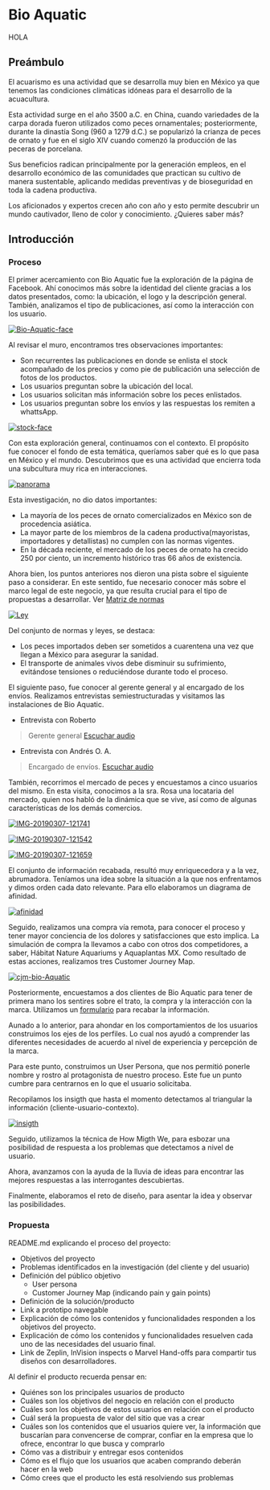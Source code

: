 # Bio Aquatic
HOLA

## Preámbulo

El acuarismo es una actividad que se desarrolla muy bien en México ya que tenemos las condiciones climáticas idóneas para el desarrollo de la acuacultura.

Esta actividad surge en el año 3500 a.C. en China, cuando variedades de la carpa dorada fueron utilizados como peces ornamentales; posteriormente, durante la dinastía Song (960 a 1279 d.C.) se popularizó la crianza de peces de ornato y fue en el siglo XIV cuando comenzó la producción de las peceras de porcelana.

Sus beneficios radican principalmente por la generación empleos, en el desarrollo económico de las comunidades que practican su cultivo de manera sustentable, aplicando medidas preventivas y de bioseguridad en toda la cadena productiva.

Los aficionados y expertos crecen año con año y esto permite descubrir un mundo cautivador, lleno de color y conocimiento. ¿Quieres saber más?


## Introducción

### Proceso

El primer acercamiento con Bio Aquatic fue la exploración de la página de Facebook. Ahí conocimos más sobre la identidad del cliente gracias a los datos presentados, como: la ubicación, el logo y la descripción general. También, analizamos el tipo de publicaciones, así como la interacción con los usuario. 

<a href="https://ibb.co/9vX04fn"><img src="https://i.ibb.co/FWv1Yf6/Bio-Aquatic-face.png" alt="Bio-Aquatic-face" border="0"></a>

Al revisar el muro, encontramos tres observaciones importantes:

* Son recurrentes las publicaciones en donde se enlista el stock acompañado de los precios y como pie de publicación una selección de   fotos de los productos.
* Los usuarios preguntan sobre la ubicación del local.
* Los usuarios solicitan más información sobre los peces enlistados.
* Los usuarios preguntan sobre los envíos y las respuestas los remiten a whattsApp.

<a href="https://imgbb.com/"><img src="https://i.ibb.co/sHK08pj/stock-face.png" alt="stock-face" border="0"></a>

Con esta exploración general, continuamos con el contexto. El propósito fue conocer el fondo de esta temática, queríamos saber qué es lo que pasa en México y el mundo. Descubrimos que es una actividad que encierra toda una subcultura muy rica en interacciones. 

<a href="https://ibb.co/JzT10m5"><img src="https://i.ibb.co/brV0qQz/panorama.png" alt="panorama" border="0"></a>

Esta investigación, no dio datos importantes:
* La mayoría de los peces de ornato comercializados en México son de procedencia asiática.
* La mayor parte de los miembros de la cadena productiva(mayoristas, importadores y detallistas) no cumplen con las normas vigentes.
* En la década reciente, el mercado de los peces de ornato ha crecido 250 por ciento, un incremento histórico tras 66 años de existencia.

Ahora bien, los puntos anteriores nos dieron una pista sobre el siguiente paso a considerar. En este sentido, fue necesario conocer más sobre el marco legal de este negocio, ya que resulta crucial para el tipo de propuestas a desarrollar. Ver [Matriz de normas](https://docs.google.com/spreadsheets/d/1az6L1i8isXl_CecmOG_clhXDyuAs4e8hONcJgamYUJU/edit?usp=sharing)

<a href="https://imgbb.com/"><img src="https://i.ibb.co/6WW0NQs/Ley.png" alt="Ley" border="0"></a>

Del conjunto de normas y leyes, se destaca:
* Los peces importados deben ser sometidos a cuarentena una vez que llegan a México para asegurar la sanidad.
* El transporte de animales vivos debe disminuir su sufrimiento, evitándose tensiones o reduciéndose durante todo el proceso.

El siguiente paso, fue conocer al gerente general y al encargado de los envíos. Realizamos entrevistas semiestructuradas y visitamos las instalaciones de Bio Aquatic. 

* Entrevista con Roberto
>Gerente general
[Escuchar audio](https://drive.google.com/open?id=1MjVV26EF2fqfPzuMChBcS_H32q38OMTZ)

* Entrevista con Andrés O. A.
>Encargado de envíos.
[Escuchar audio](https://drive.google.com/open?id=1hKz1oWPDWo25VJ_n_Swney4rgqL-S_Uk)

También, recorrimos el mercado de peces y encuestamos a cinco usuarios del mismo. En esta visita, conocimos a la sra. Rosa una locataria del mercado, quien nos habló de la dinámica que se vive, así como de algunas características de los demás comercios.

<a href="https://ibb.co/t3jkHmD"><img src="https://i.ibb.co/fQ6BX1H/IMG-20190307-121741.jpg" alt="IMG-20190307-121741" border="0"></a>

<a href="https://ibb.co/sVxDhzw"><img src="https://i.ibb.co/0G4WkvM/IMG-20190307-121542.jpg" alt="IMG-20190307-121542" border="0"></a>

<a href="https://ibb.co/wcbQd73"><img src="https://i.ibb.co/nPV1wBZ/IMG-20190307-121659.jpg" alt="IMG-20190307-121659" border="0"></a>

El conjunto de información recabada, resultó muy enriquecedora y a la vez, abrumadora. Teníamos una idea sobre la situación a la que nos enfrentamos y dimos orden cada dato relevante. Para ello elaboramos un diagrama de afinidad.

<a href="https://ibb.co/fdz1xP4"><img src="https://i.ibb.co/s9dmVMy/afinidad.png" alt="afinidad" border="0"></a>

Seguido, realizamos una compra vía remota, para conocer el proceso y tener mayor conciencia de los dolores y satisfacciones que esto implica. La simulación de compra la llevamos a cabo con otros dos competidores, a saber, Hábitat Nature Aquariums y Aquaplantas MX. Como resultado de estas acciones, realizamos tres Customer Journey Map.

<a href="https://ibb.co/FzTvF8M"><img src="https://i.ibb.co/M70TmP4/cjm-bio-Aquatic.png" alt="cjm-bio-Aquatic" border="0"></a>

Posteriormente, encuestamos a dos clientes de Bio Aquatic para tener de primera mano los sentires sobre el trato, la compra y la interacción con la marca. Utilizamos un [formulario](https://goo.gl/forms/hnAs4GifBeEbebj43) para recabar la información.

Aunado a lo anterior, para ahondar en los comportamientos de los usuarios construimos los ejes de los perfiles. Lo cual nos ayudó a comprender las diferentes necesidades de acuerdo al nivel de experiencia y percepción de la marca. 

Para este punto, construimos un User Persona, que nos permitió ponerle nombre y rostro al protagonista de nuestro proceso. Este fue un punto cumbre para centrarnos en lo que el usuario solicitaba.

Recopilamos los insigth que hasta el momento detectamos al triangular la información (cliente-usuario-contexto).

<a href="https://imgbb.com/"><img src="https://i.ibb.co/gm6CcxC/insigth.png" alt="insigth" border="0"></a>

Seguido, utilizamos la técnica de How Migth We, para esbozar una posibilidad de respuesta a los problemas que detectamos a nivel de usuario. 

Ahora, avanzamos con la ayuda de la lluvia de ideas para encontrar las mejores respuestas a las interrogantes descubiertas.

Finalmente, elaboramos el reto de diseño, para asentar la idea y observar las posibilidades.



### Propuesta



README.md  explicando el proceso del proyecto:
* Objetivos del proyecto
* Problemas identificados en la investigación (del cliente y del usuario)
* Definición del público objetivo
    * User persona
    * Customer Journey Map (indicando pain y gain points)
* Definición de la solución/producto
* Link a prototipo navegable
* Explicación de cómo los contenidos y funcionalidades responden a los objetivos
  del proyecto. 
* Explicación de cómo los contenidos y funcionalidades resuelven cada uno de las
  necesidades del usuario final.
* Link de Zeplin, InVision inspects o Marvel Hand-offs para compartir tus
  diseños con desarrolladores.





Al definir el producto recuerda pensar en:

* Quiénes son los principales usuarios de producto
* Cuáles son los objetivos del negocio en relación con el producto
* Cuáles son los objetivos de estos usuarios en relación con el producto
* Cuál será la propuesta de valor del sitio que vas a crear
* Cuáles son los contenidos que el usuarios quiere ver, la información que
  buscarían para convencerse de comprar, confiar en la empresa que lo ofrece,
  encontrar lo que busca y comprarlo
* Cómo vas a distribuir y entregar esos contenidos
* Cómo es el flujo que los usuarios que acaben comprando deberán hacer en la web
* Cómo crees que el producto les está resolviendo sus problemas




